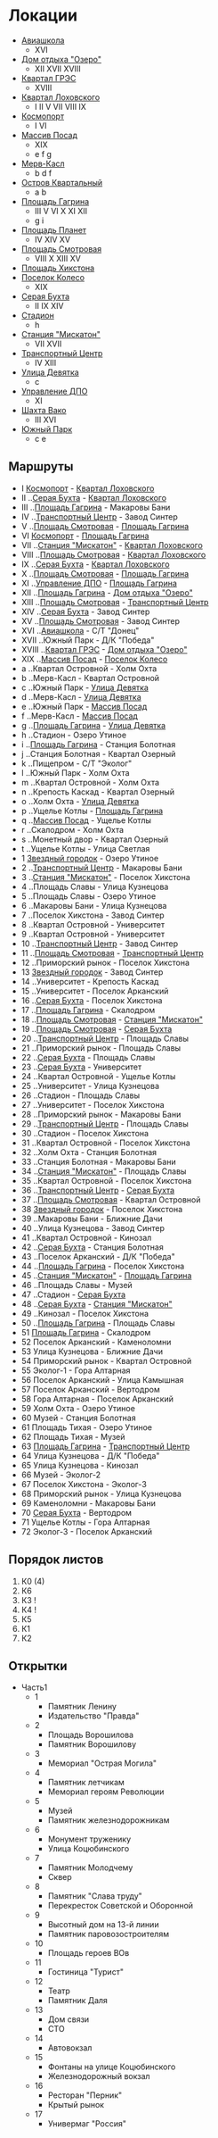 # Локации

* [Авиашкола](./500030.md)
  * XVI
* [Дом отдыха "Озеро"](./index.md)
  * XII   XVII  XVIII
* [Квартал ГРЭС](./index.md)
  * XVIII
* [Квартал Лоховского](./520070.md)
  * I     II    V     VII VIII  IX
* [Космопорт](./590015.md)
  * I     VI
* [Массив Посад](./540045.md)
  * XIX
  * e     f     g
* [Мерв-Касл](./585050.md)
  * b     d     f
* [Остров Квартальный](./540170.md)
  * a     b
* [Площадь Гагрина](./500090.md)
  * III   V     VI    X   XI    XII
  * g     i
* [Площадь Планет](./470110.md)
  * IV    XIV   XV
* [Площадь Смотровая](./590050.md)
  * VIII  X     XIII  XV
* [Площадь Хикстона](./500070.md)
* [Поселок Колесо](./index.md)
  * XIX
* [Серая Бухта](./500150.md)
  * II    IX    XIV
* [Стадион](./510145.md)
  * h
* [Станция "Мискатон"](./500130.md)
  * VII   XVII
* [Транспортный Центр](./540130.md)
  * IV    XIII
* [Улица Девятка](./520060.md)
  * c
* [Управление ДПО](./560020.md)
  * XI
* [Шахта Вако](./430140.md)
  * III   XVI
* [Южный Парк](./510130.md)
  * c     e

## Маршруты

* I     [Космопорт](./585015.md)          - [Квартал Лоховского](./520070.md)
* II    ..[Серая Бухта](./500150.md)        - [Квартал Лоховского](./520070.md)
* III   ..[Площадь Гагрина](./500090.md)    - Макаровы Бани
* IV    ..[Транспортный Центр](./540130.md) - Завод Синтер
* V     ..[Площадь Смотровая](./590050.md)  - [Площадь Гагрина](./500090.md)
* VI    [Космопорт](./585015.md)          - [Площадь Гагрина](./500090.md)
* VII   ..[Станция "Мискатон"](./500130.md) - [Квартал Лоховского](./520070.md)
* VIII  ..[Площадь Смотровая](./590050.md)  - [Квартал Лоховского](./520070.md)
* IX    ..[Серая Бухта](./500150.md)        - [Квартал Лоховского](./520070.md)
* X     ..[Площадь Смотровая](./590050.md)  - [Площадь Гагрина](./500090.md)
* XI    ..[Управление ДПО](./560020.md)     - [Площадь Гагрина](./500090.md)
* XII   ..[Площадь Гагрина](./500090.md)    - [Дом отдыха "Озеро"](./index.md)
* XIII  ..[Площадь Смотровая](./590050.md)  - [Транспортный Центр](./540130.md)
* XIV   ..[Серая Бухта](./500150.md)        - Завод Синтер
* XV    ..[Площадь Смотровая](./590050.md)  - Завод Синтер
* XVI   ..[Авиашкола](./500030.md)          - С/Т "Донец"
* XVII  ..Южный Парк                        - Д/К "Победа"
* XVIII ..[Квартал ГРЭС](./index.md)        - [Дом отдыха "Озеро"](./index.md)
* XIX   ..[Массив Посад](./540045.md)       - [Поселок Колесо](./index.md)
* a     ..Квартал Островной                 - Холм Охта
* b     ..Мерв-Касл                         - Квартал Островной
* c     ..Южный Парк                        - [Улица Девятка](./520060.md)
* d     ..Мерв-Касл                         - [Улица Девятка](./520060.md)
* e     ..Южный Парк                        - [Массив Посад](./540045.md)
* f     ..Мерв-Касл                         - [Массив Посад](./540045.md)
* g     ..[Площадь Гагрина](./500090.md)    - [Улица Девятка](./520060.md)
* h     ..Стадион                           - Озеро Утиное
* i     ..[Площадь Гагрина](./500090.md)    - Станция Болотная
* j     ..Станция Болотная                  - Квартал Озерный
* k     ..Пищепром                          - С/Т "Эколог"
* l     ..Южный Парк                        - Холм Охта
* m     ..Квартал Островной                 - Холм Охта
* n     ..Крепость Каскад                   - Квартал Озерный
* o     ..Холм Охта                         - [Улица Девятка](./520060.md)
* p     ..Ущелье Котлы                      - [Площадь Гагрина](./500090.md)
* q     ..[Массив Посад](./540045.md)       - Ущелье Котлы
* r     ..Скалодром                         - Холм Охта
* s     ..Монетный двор                     - Квартал Озерный
* t     ..Ущелье Котлы                      - Улица Светлая
* 1     [Звездный городок](./590015.md)          - Озеро Утиное
* 2     ..[Транспортный Центр](./540130.md) - Макаровы Бани
* 3     ..[Станция "Мискатон"](./500130.md) - Поселок Хикстона
* 4     ..Площадь Славы                     - Улица Кузнецова
* 5     ..Площадь Славы                     - Озеро Утиное
* 6     ..Макаровы Бани                     - Улица Кузнецова
* 7     ..Поселок Хикстона                  - Завод Синтер
* 8     ..Квартал Островной                 - Университет
* 9     ..Квартал Островной                 - Университет
* 10    ..[Транспортный Центр](./540130.md) - Завод Синтер
* 11    ..[Площадь Смотровая](./590050.md)  - [Транспортный Центр](./540130.md)
* 12    ..Приморский рынок                  - Поселок Хикстона
* 13    [Звездный городок](./590015.md)          - Завод Синтер
* 14    ..Университет                       - Крепость Каскад
* 15    ..Университет                       - Поселок Арканский
* 16    ..[Серая Бухта](./500150.md)        - Поселок Хикстона
* 17    ..[Площадь Гагрина](./500090.md)    - Скалодром
* 18    ..[Площадь Смотровая](./590050.md)  - [Станция "Мискатон"](./500130.md)
* 19    ..[Площадь Смотровая](./590050.md)  - [Серая Бухта](./500150.md)
* 20    ..[Транспортный Центр](./540130.md) - Площадь Славы
* 21    ..Приморский рынок                  - Площадь Славы
* 22    ..[Серая Бухта](./500150.md)        - Площадь Славы
* 23    ..[Серая Бухта](./500150.md)        - Университет
* 24    ..Квартал Островной                 - Ущелье Котлы
* 25    ..Университет                       - Улица Кузнецова
* 26    ..Стадион                           - Площадь Славы
* 27    ..Университет                       - Поселок Хикстона
* 28    ..Приморский рынок                  - Макаровы Бани
* 29    ..[Транспортный Центр](./540130.md) - Площадь Славы
* 30    ..Стадион                           - Поселок Хикстона
* 31    ..Квартал Островной                 - Поселок Хикстона
* 32    ..Холм Охта                         - Станция Болотная
* 33    ..Станция Болотная                  - Макаровы Бани
* 34    ..[Станция "Мискатон"](./500130.md) - Площадь Славы
* 35    ..Квартал Островной                 - Поселок Хикстона
* 36    ..[Транспортный Центр](./540130.md) - [Серая Бухта](./500150.md)
* 37    ..[Площадь Смотровая](./590050.md)  - Квартал Островной
* 38    [Звездный городок](./590015.md)          - Поселок Хикстона
* 39    ..Макаровы Бани                     - Ближние Дачи
* 40    ..Улица Кузнецова                   - Завод Синтер
* 41    ..Квартал Островной                 - Кинозал
* 42    ..[Серая Бухта](./500150.md)        - Станция Болотная
* 43    ..Поселок Арканский                 - Д/К "Победа"
* 44    ..[Площадь Гагрина](./500090.md)    - Поселок Хикстона
* 45    ..[Станция "Мискатон"](./500130.md) - [Площадь Гагрина](./500090.md)
* 46    ..Площадь Славы                     - Музей
* 47    ..Стадион                           - [Серая Бухта](./500150.md)
* 48    ..[Серая Бухта](./500150.md)        - [Станция "Мискатон"](./500130.md)
* 49    ..Кинозал                           - Поселок Хикстона
* 50    ..[Площадь Гагрина](./500090.md)    - Площадь Славы
* 51    [Площадь Гагрина](./500090.md)    - Скалодром
* 52    Поселок Арканский                 - Каменоломни
* 53    Улица Кузнецова                   - Ближние Дачи
* 54    Приморский рынок                  - Квартал Островной
* 55    Эколог-1                          - Гора Алтарная
* 56    Поселок Арканский                 - Улица Камышная
* 57    Поселок Арканский                 - Вертодром
* 58    Гора Алтарная                     - Поселок Арканский
* 59    Холм Охта                         - Озеро Утиное
* 60    Музей                             - Станция Болотная
* 61    Площадь Тихая                     - Озеро Утиное
* 62    Площадь Тихая                     - Музей
* 63    [Площадь Гагрина](./500090.md)    - [Транспортный Центр](./540130.md)
* 64    Улица Кузнецова                   - Д/К "Победа"
* 65    Улица Кузнецова                   - Кинозал
* 66    Музей                             - Эколог-2
* 67    Поселок Хикстона                  - Эколог-3
* 68    Приморский рынок                  - Улица Кузнецова
* 69    Каменоломни                       - Макаровы Бани
* 70    [Серая Бухта](./500150.md)        - Вертодром
* 71    Ущелье Котлы                      - Гора Алтарная
* 72    Эколог-3                          - Поселок Арканский


## Порядок листов

1. К0 (4)
2. К6
3. К3 !
4. К4 !
5. К5
6. К1
7. К2

## Открытки

* Часть1
  * 1
    * Памятник Ленину
    * Издательство "Правда"
  * 2
    * Площадь Ворошилова
    * Памятник Ворошилову
  * 3
    * Мемориал "Острая Могила"
  * 4
    * Памятник летчикам
    * Мемориал героям Революции
  * 5
    * Музей
    * Памятник железнодорожникам
  * 6
    * Монумент труженику
    * Улица Коцюбинского
  * 7
    * Памятник Молодчему
    * Сквер
  * 8
    * Памятник "Слава труду"
    * Перекресток Советской и Оборонной
  * 9
    * Высотный дом на 13-й линии
    * Памятник паровозостроителям
  * 10
    * Площадь героев ВОв
  * 11
    * Гостиница "Турист"
  * 12
    * Театр
    * Памятник Даля
  * 13
    * Дом связи
    * СТО
  * 14
    * Автовокзал
  * 15
    * Фонтаны на улице Коцюбинского
    * Железнодорожный вокзал
  * 16
    * Ресторан "Перник"
    * Крытый рынок
  * 17
    * Универмаг "Россия"
